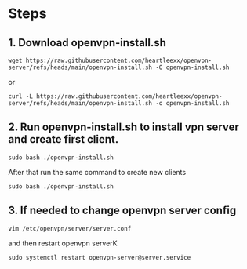 # Steps
## 1. Download openvpn-install.sh
```
wget https://raw.githubusercontent.com/heartleexx/openvpn-server/refs/heads/main/openvpn-install.sh -O openvpn-install.sh
```
or
```
curl -L https://raw.githubusercontent.com/heartleexx/openvpn-server/refs/heads/main/openvpn-install.sh -o openvpn-install.sh
```

## 2. Run openvpn-install.sh to install vpn server and create first client.
```
sudo bash ./openvpn-install.sh
```

After that run the same command to create new clients
```
sudo bash ./openvpn-install.sh
```

## 3. If needed to change openvpn server config
```
vim /etc/openvpn/server/server.conf
```
and then restart openvpn serverK
```
sudo systemctl restart openvpn-server@server.service
```
